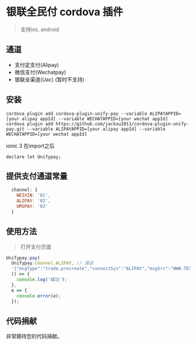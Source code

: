 # 银联全民付 cordova 插件

> 支持ios, android

## 通道
- 支付定支付(Alipay)
- 微信支付(Wechatpay)
- 银联全渠道(Uac) (暂时不支持)

## 安装

```
cordova plugin add cordova-plugin-unify-pay --variable ALIPAYAPPID=[your alipay appId] --variable WECHATAPPID=[your wechat appId]
cordova plugin add https://github.com/jackxu2011/cordova-plugin-unify-pay.git --variable ALIPAYAPPID=[your alipay appId] --variable WECHATAPPID=[your wechat appId]
```

ionic 3 在import之后
```
declare let Unifypay;
```
## 提供支付通道常量

```js
  channel: {
    WEIXIN: '01',
    ALIPAY: '02',
    UMSPAY: '03'
  }
```

## 使用方法
>打开支付页面
```js
Unifypay.pay(
  Unifypay.channel.ALIPAY, // 通道
  '{"msgType":"trade.precreate","connectSys":"ALIPAY","msgSrc":"WWW.TEST.COM","merName":"仲晶晶二维码测试","mid":"898340149000005","msgId":"3194","appPayRequest":{"qrCode":"https://qr.alipay.com/bax0254776flwtwg8l6w203d"},"settleRefId":"00255100548N","tid":"88880001","srcReserve":"test001","totalAmount":1,"qrCode":"https://qr.alipay.com/bax0254776flwtwg8l6w203d","targetMid":"2015061000120322","responseTimestamp":"2018-06-25 21:18:02","errCode":"SUCCESS","targetStatus":"10000","seqId":"00255100548N","merOrderId":"3194676990","status":"NEW_ORDER","targetSys":"Alipay 2.0","sign":"E880CB77904BEC754AA508DD16AD88B5"}', //支付字符串，从银联下单结果中获取
  () => {
    console.log('成功');
  }, 
  e => {
    console.error(e);
  });

```

## 代码捐献

非常期待您的代码捐献。
